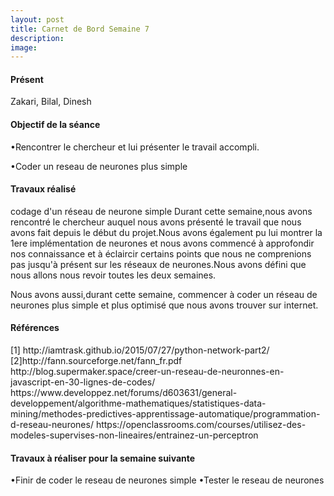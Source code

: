 ```yaml
---
layout: post
title: Carnet de Bord Semaine 7
description:
image:
---
```


<div class="box">
<h4>Présent</h4>
Zakari, Bilal, Dinesh

<h4>Objectif de la séance</h4>
  •Rencontrer le chercheur et lui présenter le travail accompli.

  •Coder un reseau de neurones plus simple

<h4>Travaux réalisé</h4>

codage d'un réseau de neurone simple
Durant cette semaine,nous avons rencontré le chercheur auquel nous avons présenté le travail que nous avons fait depuis le début du projet.Nous avons également pu lui montrer la 1ere implémentation de neurones et nous avons commencé à approfondir nos connaissance et à éclaircir certains points que nous ne comprenions pas jusqu'à présent sur les réseaux de neurones.Nous avons défini que nous allons nous revoir toutes les deux semaines.

Nous avons aussi,durant cette semaine, commencer à coder un réseau de neurones plus simple et plus optimisé que nous avons trouver sur internet.

<h4>Références</h4>
[1] http://iamtrask.github.io/2015/07/27/python-network-part2/
[2]http://fann.sourceforge.net/fann_fr.pdf
http://blog.supermaker.space/creer-un-reseau-de-neuronnes-en-javascript-en-30-lignes-de-codes/
https://www.developpez.net/forums/d603631/general-developpement/algorithme-mathematiques/statistiques-data-mining/methodes-predictives-apprentissage-automatique/programmation-d-reseau-neurones/
https://openclassrooms.com/courses/utilisez-des-modeles-supervises-non-lineaires/entrainez-un-perceptron

<h4>Travaux à réaliser pour la semaine suivante</h4>

•Finir de coder le reseau de neurones simple
•Tester le reseau de neurones


</div>
